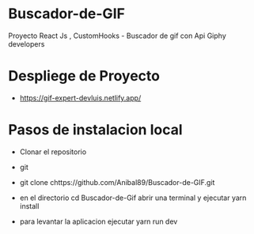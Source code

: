 # Buscador-de-GIF
Proyecto React Js , CustomHooks - Buscador de gif con Api Giphy developers

# Despliege de Proyecto
- https://gif-expert-devluis.netlify.app/

# Pasos de instalacion local

- Clonar el repositorio
- git
- git clone chttps://github.com/Anibal89/Buscador-de-GIF.git

- en el directorio cd Buscador-de-Gif abrir una terminal y ejecutar yarn install 
- para levantar la aplicacion ejecutar yarn run dev 
